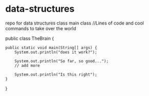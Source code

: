 # data-structures
repo for data structures class
main class
//Lines of code and cool commands to take over the world

public class TheBrain {

	public static void main(String[] args) {
		System.out.println("does it work?");

		System.out.println("So far, so good...");
		// add more

		System.out.println("Is this right");
	}
}
